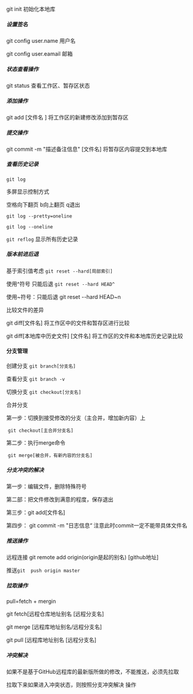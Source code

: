git init 初始化本地库

##### 设置签名

git config user.name 用户名

git config user.eamail 邮箱

##### 状态查看操作

git status 查看工作区、暂存区状态

##### 添加操作

git add [文件名 ]     将工作区的新建修改添加到暂存区

##### 提交操作

git commit -m "描述备注信息" [文件名]  将暂存区内容提交到本地库

##### 查看历史记录

`git log` 

多屏显示控制方式  

空格向下翻页  b向上翻页  q退出

`git log --pretty=oneline`

`git log --oneline`

`git reflog` 显示所有历史记录

##### 版本前进后退

基于索引值考虑  `git reset --hard[局部索引]`

使用^符号 只能后退 `git reset --hard HEAD^`   <!--一个^表示后退一步，n个表示后退n步-->

使用~符号：只能后退 git reset --hard HEAD~n     <!--表示后退n步-->

比较文件的差异

git diff[文件名]   将工作区中的文件和暂存区进行比较

git diff[本地库中历史文件] [文件名] 将工作区的文件和本地库历史记录比较

#### 分支管理

创建分支 `git branch[分支名]`

查看分支 `git branch -v`  

切换分支 `git checkout[分支名]`

合并分支

第一步：切换到接受修改的分支（主合并，增加新内容）上

​                `git checkout[主合并分支名]`

第二步：执行merge命令

​                 `git merge[被合并，有新内容的分支名]`

##### 分支冲突的解决

第一步：编辑文件，删除特殊符号

第二部：把文件修改到满意的程度，保存退出

第三步：git add[文件名]

第四步： git commit -m "日志信息“            注意此时commit一定不能带具体文件名

##### 推送操作

远程连接 git remote add origin(origin是起的别名)  [github地址]

推送`git  push origin master`

##### 拉取操作

pull=fetch + mergin

git fetch[远程仓库地址别名 [远程分支名]

git merge [远程库地址别名/远程分支名]

git pull [远程库地址别名 [远程分支名]

##### 冲突解决

如果不是基于GitHub远程库的最新版所做的修改，不能推送，必须先拉取

拉取下来如果进入冲突状态，则按照分支冲突解决  操作

